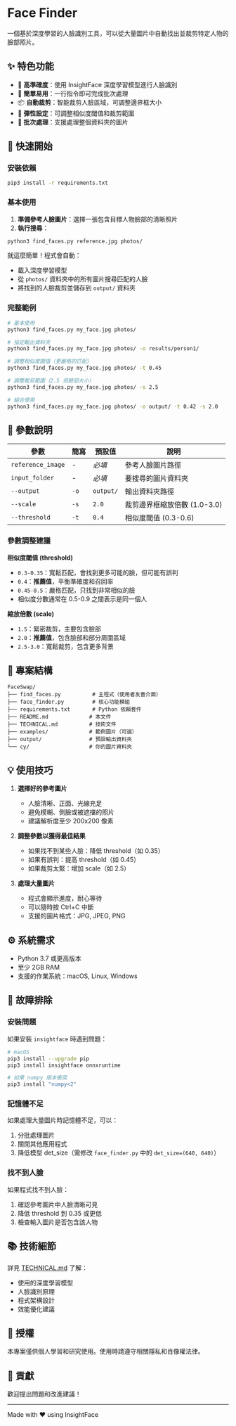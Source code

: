# Face Finder

一個基於深度學習的人臉識別工具，可以從大量圖片中自動找出並裁剪特定人物的臉部照片。

## ✨ 特色功能

- 🎯 **高準確度**：使用 InsightFace 深度學習模型進行人臉識別
- 🚀 **簡單易用**：一行指令即可完成批次處理
- 📦 **自動裁剪**：智能裁剪人臉區域，可調整邊界框大小
- 🔧 **彈性設定**：可調整相似度閾值和裁剪範圍
- 📁 **批次處理**：支援處理整個資料夾的圖片

## 🚀 快速開始

### 安裝依賴

```bash
pip3 install -r requirements.txt
```

### 基本使用

1. **準備參考人臉圖片**：選擇一張包含目標人物臉部的清晰照片
2. **執行搜尋**：

```bash
python3 find_faces.py reference.jpg photos/
```

就這麼簡單！程式會自動：
- 載入深度學習模型
- 從 `photos/` 資料夾中的所有圖片搜尋匹配的人臉
- 將找到的人臉裁剪並儲存到 `output/` 資料夾

### 完整範例

```bash
# 基本使用
python3 find_faces.py my_face.jpg photos/

# 指定輸出資料夾
python3 find_faces.py my_face.jpg photos/ -o results/person1/

# 調整相似度閾值（更嚴格的匹配）
python3 find_faces.py my_face.jpg photos/ -t 0.45

# 調整裁剪範圍（2.5 倍臉部大小）
python3 find_faces.py my_face.jpg photos/ -s 2.5

# 組合使用
python3 find_faces.py my_face.jpg photos/ -o output/ -t 0.42 -s 2.0
```

## 📖 參數說明

| 參數 | 簡寫 | 預設值 | 說明 |
|------|------|--------|------|
| `reference_image` | - | *必填* | 參考人臉圖片路徑 |
| `input_folder` | - | *必填* | 要搜尋的圖片資料夾 |
| `--output` | `-o` | `output/` | 輸出資料夾路徑 |
| `--scale` | `-s` | `2.0` | 裁剪邊界框縮放倍數 (1.0-3.0) |
| `--threshold` | `-t` | `0.4` | 相似度閾值 (0.3-0.6) |

### 參數調整建議

**相似度閾值 (threshold)**
- `0.3-0.35`：寬鬆匹配，會找到更多可能的臉，但可能有誤判
- `0.4`：**推薦值**，平衡準確度和召回率
- `0.45-0.5`：嚴格匹配，只找到非常相似的臉
- 相似度分數通常在 0.5-0.9 之間表示是同一個人

**縮放倍數 (scale)**
- `1.5`：緊密裁剪，主要包含臉部
- `2.0`：**推薦值**，包含臉部和部分周圍區域
- `2.5-3.0`：寬鬆裁剪，包含更多背景

## 📁 專案結構

```
FaceSwap/
├── find_faces.py          # 主程式（使用者友善介面）
├── face_finder.py         # 核心功能模組
├── requirements.txt       # Python 依賴套件
├── README.md             # 本文件
├── TECHNICAL.md          # 技術文件
├── examples/             # 範例圖片（可選）
├── output/               # 預設輸出資料夾
└── cy/                   # 你的圖片資料夾
```

## 💡 使用技巧

1. **選擇好的參考圖片**
   - 人臉清晰、正面、光線充足
   - 避免模糊、側臉或被遮擋的照片
   - 建議解析度至少 200x200 像素

2. **調整參數以獲得最佳結果**
   - 如果找不到某些人臉：降低 threshold（如 0.35）
   - 如果有誤判：提高 threshold（如 0.45）
   - 如果裁剪太緊：增加 scale（如 2.5）

3. **處理大量圖片**
   - 程式會顯示進度，耐心等待
   - 可以隨時按 Ctrl+C 中斷
   - 支援的圖片格式：JPG, JPEG, PNG

## ⚙️ 系統需求

- Python 3.7 或更高版本
- 至少 2GB RAM
- 支援的作業系統：macOS, Linux, Windows

## 🔧 故障排除

### 安裝問題

如果安裝 `insightface` 時遇到問題：

```bash
# macOS
pip3 install --upgrade pip
pip3 install insightface onnxruntime

# 如果 numpy 版本衝突
pip3 install "numpy<2"
```

### 記憶體不足

如果處理大量圖片時記憶體不足，可以：
1. 分批處理圖片
2. 關閉其他應用程式
3. 降低模型 det_size（需修改 `face_finder.py` 中的 `det_size=(640, 640)`）

### 找不到人臉

如果程式找不到人臉：
1. 確認參考圖片中人臉清晰可見
2. 降低 threshold 到 0.35 或更低
3. 檢查輸入圖片是否包含該人物

## 📚 技術細節

詳見 [TECHNICAL.md](TECHNICAL.md) 了解：
- 使用的深度學習模型
- 人臉識別原理
- 程式架構設計
- 效能優化建議

## 📝 授權

本專案僅供個人學習和研究使用。使用時請遵守相關隱私和肖像權法律。

## 🤝 貢獻

歡迎提出問題和改進建議！

---

Made with ❤️ using InsightFace
